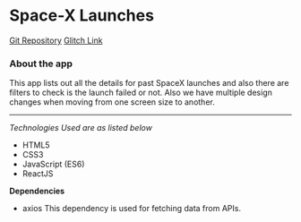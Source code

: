 # Space-X Launches
[Git Repository](https://github.com/Kamalesh-Suthar/SpaceX-Launches)
[Glitch Link]()

### About the app
This app lists out all the details for past SpaceX launches and also there are filters to check is the launch failed or not. Also we have multiple design changes when moving from one screen size to another.

***
_Technologies Used are as listed below_
* HTML5
* CSS3
* JavaScript (ES6)
* ReactJS

**Dependencies**
* axios
    This dependency is used for fetching data from APIs.